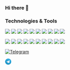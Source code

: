 ### Hi there 👋

<!--
**AleksandrDronov/aleksandrdronov** is a ✨ _special_ ✨ repository because its `README.md` (this file) appears on your GitHub profile.

Here are some ideas to get you started:

- 🔭 I’m currently working on ...
- 🌱 I’m currently learning ...
- 👯 I’m looking to collaborate on ...
- 🤔 I’m looking for help with ...
- 💬 Ask me about ...
- 📫 How to reach me: ...
- 😄 Pronouns: ...
- ⚡ Fun fact: ...
-->
 ### Technologies & Tools
 
![](https://img.shields.io/badge/JavaScript-informational?style=flat-square&logo=javascript&logoColor=323330&color=f0db4f)
![](https://img.shields.io/badge/HTML-informational?style=flat-square&logo=html5&logoColor=ffffff&color=E44D26)
![](https://img.shields.io/badge/CSS-informational?style=flat-square&logo=css3&logoColor=ffffff&color=25A1E1)
![](https://img.shields.io/badge/TypeScript-informational?style=flat-square&logo=typescript&logoColor=ffffff&color=007acc)
![](https://img.shields.io/badge/React-informational?style=flat-square&logo=react&logoColor=ffffff&color=066d89)
![](https://img.shields.io/badge/Redux-informational?style=flat-square&logo=redux&logoColor=ffffff&color=572B98)
![](https://img.shields.io/badge/Vite-informational?style=flat-square&logo=vite&logoColor=ffffff&color=747bff)
![](https://img.shields.io/badge/Webpack-informational?style=flat-square&logo=webpack&logoColor=ffffff&color=1c78c0)
![](https://img.shields.io/badge/Node.js-informational?style=flat-square&logo=node.js&logoColor=ffffff&color=3c873a)
![](https://img.shields.io/badge/PostgreSQL-informational?style=flat-square&logo=postgresql&logoColor=ffffff&color=336791)

![](https://img.shields.io/badge/NestJS-informational?style=flat-square&logo=nestjs&logoColor=B62912&color=BDBEC1)
![](https://img.shields.io/badge/Express-informational?style=flat-square&logo=express&logoColor=ffffff&color=3c873a)
![](https://img.shields.io/badge/MongoDB-informational?style=flat-square&logo=mongodb&logoColor=ffffff&color=3FA037)
![](https://img.shields.io/badge/Docker-informational?style=flat-square&logo=docker&logoColor=2081E8&color=0B1828)
![](https://img.shields.io/badge/VS%20Code-informational?style=flat-square&logo=visual-studio-code&logoColor=white&color=007acc)
![](https://img.shields.io/badge/git-informational?style=flat-square&logo=git&logoColor=DC3526&color=BDBEC1)
![](https://img.shields.io/badge/NPM-informational?style=flat-square&logo=npm&logoColor=ffffff&color=E44D26)
![](https://img.shields.io/badge/Storybook-informational?style=flat-square&logo=Storybook&logoColor=FB2972&color=BDBEC1)
![](https://img.shields.io/badge/Jest-informational?style=flat-square&logo=Jest&logoColor=B62912&color=BDBEC1)
![](https://img.shields.io/badge/Cypress-informational?style=flat-square&logo=Cypress&logoColor=29DA86&color=3A5259)




<a  href="https://www.codewars.com/users/Aleksandr%20Dronov" target="_blank"> <img src="https://www.codewars.com/users/Aleksandr%20Dronov/badges/small" alt="Telegram"></a>

<a  href="https://t.me/DronovAleksandr" target="_blank"> <img src="./src/tg.png" alt="Telegram" height = 20></a>




